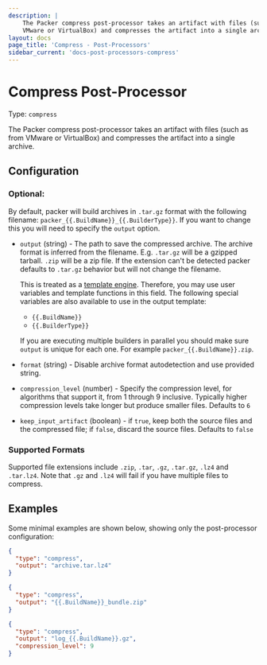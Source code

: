 ```yaml
---
description: |
    The Packer compress post-processor takes an artifact with files (such as from
    VMware or VirtualBox) and compresses the artifact into a single archive.
layout: docs
page_title: 'Compress - Post-Processors'
sidebar_current: 'docs-post-processors-compress'
---
```


# Compress Post-Processor

Type: `compress`

The Packer compress post-processor takes an artifact with files (such as from
VMware or VirtualBox) and compresses the artifact into a single archive.

## Configuration

### Optional:

By default, packer will build archives in `.tar.gz` format with the following
filename: `packer_{{.BuildName}}_{{.BuilderType}}`. If you want to change this
you will need to specify the `output` option.

-   `output` (string) - The path to save the compressed archive. The archive
    format is inferred from the filename. E.g. `.tar.gz` will be a gzipped
    tarball. `.zip` will be a zip file. If the extension can't be detected
    packer defaults to `.tar.gz` behavior but will not change the filename.

    This is treated as a
    [template engine](/docs/templates/engine.html). Therefore, you
    may use user variables and template functions in this field.
    The following special variables are also available to use in the output
    template:
    - `{{.BuildName}}`
    - `{{.BuilderType}}`

     If you are executing multiple builders in parallel you should make sure
    `output` is unique for each one. For example `packer_{{.BuildName}}.zip`.

-   `format` (string) - Disable archive format autodetection and use provided
    string.

-   `compression_level` (number) - Specify the compression level, for
    algorithms that support it, from 1 through 9 inclusive. Typically higher
    compression levels take longer but produce smaller files. Defaults to `6`

-   `keep_input_artifact` (boolean) - if `true`, keep both the source files and
    the compressed file; if `false`, discard the source files. Defaults to
    `false`

### Supported Formats

Supported file extensions include `.zip`, `.tar`, `.gz`, `.tar.gz`, `.lz4` and
`.tar.lz4`. Note that `.gz` and `.lz4` will fail if you have multiple files to
compress.

## Examples

Some minimal examples are shown below, showing only the post-processor
configuration:

```json
{
  "type": "compress",
  "output": "archive.tar.lz4"
}
```

```json
{
  "type": "compress",
  "output": "{{.BuildName}}_bundle.zip"
}
```

```json
{
  "type": "compress",
  "output": "log_{{.BuildName}}.gz",
  "compression_level": 9
}
```

